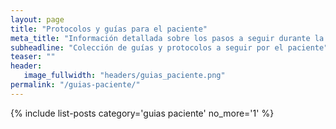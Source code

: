 ```yaml
---
layout: page
title: "Protocolos y guías para el paciente"
meta_title: "Información detallada sobre los pasos a seguir durante la recuperación tras una intervención quirúrgica."
subheadline: "Colección de guías y protocolos a seguir por el paciente"
teaser: ""
header:
   image_fullwidth: "headers/guias_paciente.png"
permalink: "/guias-paciente/"
---
```


{% include list-posts category='guias paciente' no_more='1' %}